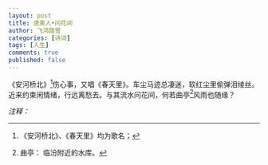 ```yaml
---
layout: post
title: 虞美人•问花间
author: 飞鸿踏雪
categories: [诗词]
tags: [人生]
comments: true
published: false
---
```

《安河桥北》[^fn1]伤心事，又唱《春天里》。车尘马迹总凄迷，软红尘里偷弹泪绫丝。  
近来约束闲情绪，行远离愁去。与其流水问花间，何若曲亭[^fn2]风雨也随缘？  

*注释：*  

[^fn1]: 《安河桥北》、《春天里》均为歌名；
[^fn2]: 曲亭： 临汾附近的水库。
